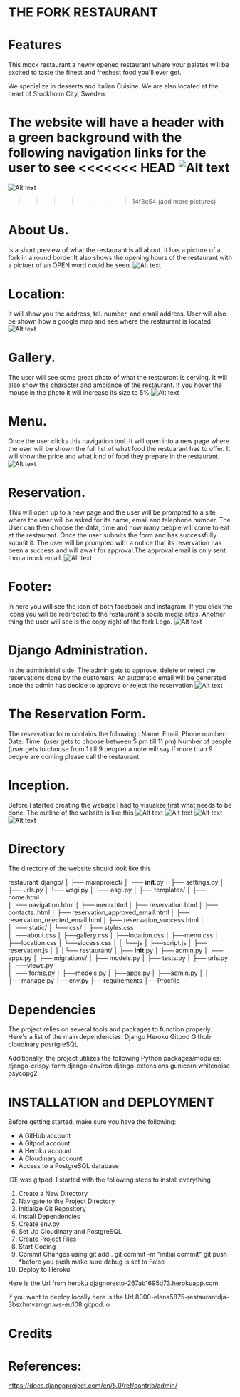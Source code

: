 # THE FORK RESTAURANT
# Features
This mock restaurant a newly opened restaurant where your palates will be excited to taste the finest and freshest food you'll ever get.

We specialize in desserts and Italian Cuisine. We are also located at the heart of Stockholm City, Sweden.


The website will have a header with a green background with the following navigation links for the user to see 
<<<<<<< HEAD
![Alt text]("https://res.cloudinary.com/your-cloud-name/image/upload/your-image.jpg")
=======
![Alt text](https://res.cloudinary.com/dh5i9qtjf/image/upload/v1710487146/homepage_django_vn2t75.jpg)
>>>>>>> 14f3c54 (add more pictures)


# About Us. 
Is a short preview of what the restaurant is all about. It has a picture of a fork in a round border.It also shows the opening hours of the restaurant with a pictuer of an OPEN word could be seen.
![Alt text](https://res.cloudinary.com/your-cloud-name/image/upload/your-image.jpg)

# Location: 
It will show you the address, tel. number, and email address. User will also be shown how a google map and see where the restaurant is located
![Alt text](https://res.cloudinary.com/your-cloud-name/image/upload/your-image.jpg)

# Gallery. 
The user will see some great photo of what the restaurant is serving. It will also show the character and ambiance of the restaurant. If you hover the mouse in the photo it will increase its size to 5%
![Alt text](https://res.cloudinary.com/your-cloud-name/image/upload/your-image.jpg)

# Menu.
Once the user clicks this navigation tool. It will open into a new page where the user will be shown the full list of what food the restuarant has to offer. It will show the price and what kind of food they prepare in the restaurant.
![Alt text](https://res.cloudinary.com/your-cloud-name/image/upload/your-image.jpg)

# Reservation.
This will open up to a new page and the user will be prompted to a site where the user will be asked for its name, email and telephone number. The User can then choose the data, time and how many people will come to eat at the restaurant. Once the user submits the form and has successfully submit it. The user will be prompted with a notice that its reservation has been a success and will await for approval.The approval email is only sent thru a mock email.
![Alt text](https://res.cloudinary.com/your-cloud-name/image/upload/your-image.jpg)

# Footer: 
In here you will see the icon of both facebook and instagram. If you click the icons you will be redirected to the restaurant's socila media sites. Another thing the user will see is the copy right of the fork Logo. 
![Alt text](https://res.cloudinary.com/your-cloud-name/image/upload/your-image.jpg)

# Django Administration. 
In the administrial side. The admin gets to approve, delete or reject the reservations done by the customers. An automatic email will be generated once the admin has decide to approve or reject the reservation
![Alt text](https://res.cloudinary.com/your-cloud-name/image/upload/your-image.jpg)

# The Reservation Form. 
The reservation form contains the following :
            Name:
            Email:
            Phone number:
            Date:
            Time: (user gets to choose between 5 pm till 11 pm)
            Number of people (user gets to choose from 1 till 9 people)
        a note will say if more than 9 people are coming please call the restaurant.

# Inception.
Before I started creating the website I had to visualize first what needs to be done. 
The outline of the website is like this 
![Alt text](https://res.cloudinary.com/your-cloud-name/image/upload/your-image.jpg)
![Alt text](https://res.cloudinary.com/your-cloud-name/image/upload/your-image.jpg)
![Alt text](https://res.cloudinary.com/your-cloud-name/image/upload/your-image.jpg)
![Alt text](https://res.cloudinary.com/your-cloud-name/image/upload/your-image.jpg)

# Directory
The directory of the website should look like this 

restaurant_django/
│
├── mainproject/
│   ├── __init__.py
│   ├── settings.py
│   ├── urls.py
│   └── wsgi.py
│   └── asgi.py
│
├── templates/
│   ├── home.html  
│   ├── navigation.html
│   ├── menu.html
│   ├── reservation.html
│   ├── contacts..html
│   ├── reservation_approved_email.html
│   ├── reservation_rejected_email.html
│   ├── reservation_success.html
│	
│
├── static/
│   └── css/
│       ├── styles.css   
│       ├──about.css
│       ├──gallery.css
│       ├──location.css
│       ├──menu.css
│       ├──location.css
│       └──siccess.css
│
│     └──js
│       ├──script.js
│	    ├── reservation.js
│
│
│└── restaurant/
│    ├── __init__.py
│    ├── admin.py
│    ├── apps.py
│    ├── migrations/
│    ├── models.py
│    ├── tests.py
│    ├── urls.py
│    ├──views.py   
│    ├── forms.py
│    ├──models.py
│    ├──apps.py
│    ├──admin.py
│
│
├──manage.py
├──env.py
├──requirements
├──Procfile




# Dependencies
The project relies on several tools and packages to function properly. Here's a list of the main dependencies:
   Django
   Heroku
   Gitpod 
   Github
   cloudinary
   posrtgreSQL

Additionally, the project utilizes the following Python packages/modules:
   django-crispy-form
   django-environ
   django-extensions
   gunicorn
   whitenoise
   psycopg2

# INSTALLATION and DEPLOYMENT
Before getting started, make sure you have the following:

- A GitHub account
- A Gitpod account 
- A Heroku account
- A Cloudinary account
- Access to a PostgreSQL database

IDE was gitpod. I started with the following steps to install everything
1. Create a New Directory
2. Navigate to the Project Directory
3. Initialize Git Repository
4. Install Dependencies
5. Create env.py
6. Set Up Cloudinary and PostgreSQL
7. Create Project Files
8. Start Coding
9. Commit Changes
    using git add .
          git commit -m "initial commit"
          git push
    *before you push make sure debug is set to False
10. Deploy to Heroku

Here is the Url from heroku
djagnoresto-267ab1695d73.herokuapp.com

If you want to deploy locally here is the Url
8000-elena5875-restaurantdja-3bsxhmvzmgn.ws-eu108.gitpod.io

# Credits


# References:
https://docs.djangoproject.com/en/5.0/ref/contrib/admin/
